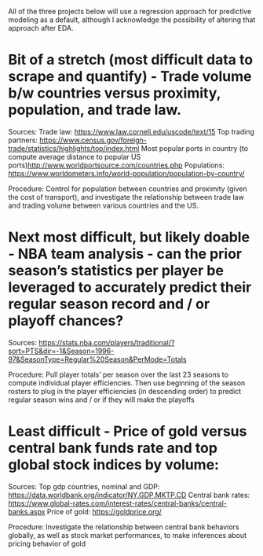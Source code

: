 All of the three projects below will use a regression approach for predictive modeling as a default, although I acknowledge the possibility of altering that approach after EDA.  

# Bit of a stretch (most difficult data to scrape and quantify) - Trade volume b/w countries versus proximity, population, and trade law.

Sources:
Trade law: https://www.law.cornell.edu/uscode/text/15
Top trading partners: https://www.census.gov/foreign-trade/statistics/highlights/top/index.html
Most popular ports in country (to compute average distance to popular US ports)http://www.worldportsource.com/countries.php
Populations: https://www.worldometers.info/world-population/population-by-country/

Procedure: 
Control for population between countries and proximity (given the cost of transport), and investigate the relationship between trade law and trading volume between various countries and the US. 

# Next most difficult, but likely doable - NBA team analysis - can the prior season’s statistics per player be leveraged to accurately predict their regular season record and / or playoff chances?

Sources:
https://stats.nba.com/players/traditional/?sort=PTS&dir=-1&Season=1996-97&SeasonType=Regular%20Season&PerMode=Totals

Procedure:
Pull player totals’ per season over the last 23 seasons to compute individual player efficiencies. Then use beginning of the season rosters to plug in the player efficiencies (in descending order) to predict regular season wins and / or if they will make the playoffs


# Least difficult - Price of gold versus central bank funds rate and top global stock indices by volume:
Sources:
Top gdp countries, nominal and GDP: https://data.worldbank.org/indicator/NY.GDP.MKTP.CD
Central bank rates: https://www.global-rates.com/interest-rates/central-banks/central-banks.aspx
Price of gold: https://goldprice.org/

Procedure:
Investigate the relationship between central bank behaviors globally, as well as stock market performances, to make inferences about pricing behavior of gold



```python

```
